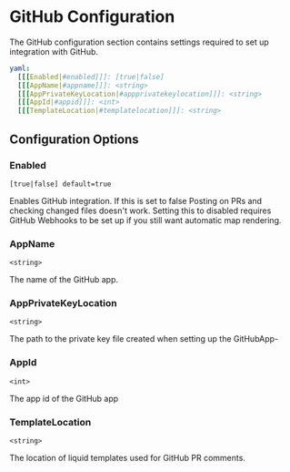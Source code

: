 # GitHub Configuration

The GitHub configuration section contains settings required to set up integration with GitHub.

````yaml
yaml:
  [[[Enabled|#enabled]]]: [true|false]
  [[[AppName|#appname]]]: <string>
  [[[AppPrivateKeyLocation|#appprivatekeylocation]]]: <string>
  [[[AppId|#appid]]]: <int>
  [[[TemplateLocation|#templatelocation]]]: <string>
````

## Configuration Options
### Enabled
`[true|false] default=true`

Enables GitHub integration. If this is set to false Posting on PRs and checking changed files doesn't work.
Setting this to disabled requires GitHub Webhooks to be set up if you still want automatic map rendering.

### AppName
`<string>`

The name of the GitHub app.

### AppPrivateKeyLocation
`<string>`

The path to the private key file created when setting up the GitHubApp-

### AppId
`<int>`

The app id of the GitHub app

### TemplateLocation
`<string>`

The location of liquid templates used for GitHub PR comments.

<seealso>
    <!--Provide links to related how-to guides, overviews, and tutorials.-->
</seealso>